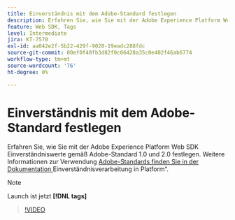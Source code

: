 ```yaml
---
title: Einverständnis mit dem Adobe-Standard festlegen
description: Erfahren Sie, wie Sie mit der Adobe Experience Platform Web SDK Einverständniswerte gemäß Adobe-Standard 1.0 und 2.0 festlegen.
feature: Web SDK, Tags
level: Intermediate
jira: KT-7570
exl-id: aa042e2f-5b22-429f-9028-19eadc288fdc
source-git-commit: 00ef0f40fb3d82f0c06428a35c0e402f46ab6774
workflow-type: tm+mt
source-wordcount: '76'
ht-degree: 0%

---
```


# Einverständnis mit dem Adobe-Standard festlegen

Erfahren Sie, wie Sie mit der Adobe Experience Platform Web SDK Einverständniswerte gemäß Adobe-Standard 1.0 und 2.0 festlegen. Weitere Informationen zur Verwendung [ Adobe-Standards finden Sie in der Dokumentation ](https://experienceleague.adobe.com/docs/experience-platform/landing/governance-privacy-security/consent/iab/overview.html)Einverständnisverarbeitung in Platform“.

>[!NOTE]
>
> Launch ist jetzt **[!DNL tags]**

>[!VIDEO](https://video.tv.adobe.com/v/332694/?learn=on)
